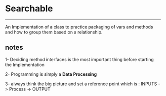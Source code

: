 # Searchable 

--- 

An Implementation of a class to practice packaging of vars and methods and how to group them based on a relationship. 

## notes 
1- Deciding method interfaces is the most important thing before starting the Implementation 

2- Programming is simply a **Data Processing**

3- always think the big picture and set a reference point which is :
    INPUTS -> Process -> OUTPUT 
